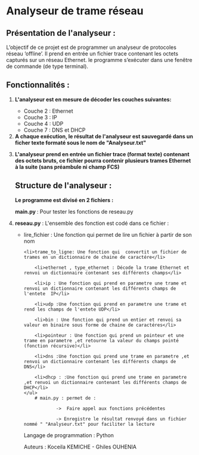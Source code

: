 # Analyseur de trame réseau
   ## Présentation de l'analyseur :

<p>	 L’objectif de ce projet est de programmer un analyseur de protocoles réseau
	 ‘offline’. Il prend en entrée un fichier trace contenant les octets capturés
	 sur un réseau Ethernet. le programme s’exécuter dans une
	 fenêtre de commande (de type terminal). </p>

   ## Fonctionnalités :
   <ol>
	<li><strong> L'analyseur est  en mesure de décoder les couches suivantes: </strong></li>
	<ul>
	<li> Couche 2 : Ethernet</li>
	<li>Couche 3 : IP</li>
	<li>Couche 4 : UDP</li>
	<li>Couche 7 : DNS et DHCP</li>
	</ul>
    <li><strong> A chaque exécution, le résultat de l'analyseur est sauvegardé dans un
	    ficher texte formaté sous le nom de "Analyseur.txt" </strong></li>

  <strong><li> L'analyseur prend en entrée un fichier trace (format texte) contenant des octets
	   bruts, ce fichier pourra contenir plusieurs
		trames Ethernet à la suite (sans préambule ni champ FCS) </strong></li>

   ## Structure de l'analyseur :

<strong> Le programme est divisé en 2 fichiers :</strong>
		

<p> <strong> main.py </strong>: Pour tester les  fonctions de reseau.py</li> </p>
<li><p> <strong> reseau.py</strong> : L'ensemble des fonction est codé dans ce fichier :</p></li>
	<ul>
		<li>lire_fichier : Une fonction qui permet de lire un fichier à partir de son nom</li>
				
	<li>trame_to_ligne: Une fonction qui  convertit un fichier de trames en un dictionnaire de chaine de caractére</li>
				
		<li>ethernet , type_ethernet : Décode la trame Ethernet et renvoi un dictionnaire contenant ses différents champs</li>
				
		<li>ip : Une fonction qui prend en parametre une trame et renvoi un dictionnaire contenant les différents champs de l'entete  IP</li>

		<li>udp :Une fonction qui prend en parametre une trame et rend les champs de l'entete UDP</li>

		<li>bin : Une fonction qui prend un entier et renvoi sa valeur en binaire sous forme de chaine de caractéres</li>

		<li>pointeur : Une fonction qui prend un pointeur et une trame en parametre ,et retourne la valeur du champs pointé (fonction récursive)</li>

		<li>dns :Une fonction qui prend une trame en parametre ,et renvoi un dictionnaire contenant les différents champs de DNS</li>

		<li>dhcp : :Une fonction qui prend une trame en parametre ,et renvoi un dictionnaire contenant les différents champs de DHCP</li>
	</ul>
		# main.py : permet de :

				->  Faire appel aux fonctions précédentes
	
				-> Enregistre le résultat renvoyé dans un fichier nommé " "Analyseur.txt" pour faciliter la lecture

   Langage de programmation : Python 

   Auteurs : Koceila KEMICHE - Ghiles OUHENIA
	
